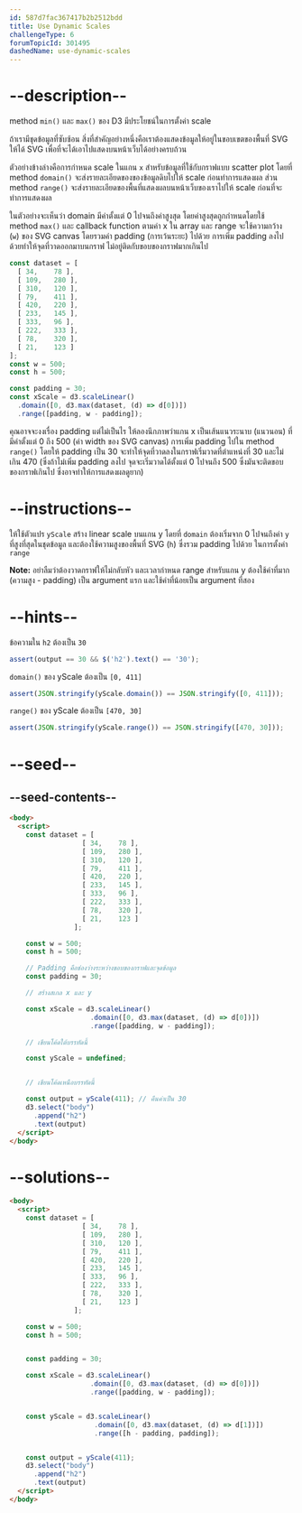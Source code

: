 ```yaml
---
id: 587d7fac367417b2b2512bdd
title: Use Dynamic Scales
challengeType: 6
forumTopicId: 301495
dashedName: use-dynamic-scales
---
```


# --description--

method `min()` และ `max()` ของ D3 มีประโยชน์ในการตั้งค่า scale

ถ้าเรามีชุดข้อมูลที่ซับซ้อน สิ่งที่สำคัญอย่างหนึ่งคือเราต้องแสดงข้อมูลให้อยู่ในขอบเขตของพื้นที่ SVG ให้ได้ SVG เพื่อที่จะได้เอาไปแสดงบนหน้าเว็บได้อย่างครบถ้วน

ตัวอย่างข้างล่างคือการกำหนด scale ในแกน `x` สำหรับข้อมูลที่ใช้กับกราฟแบบ scatter plot 
โดยที่ method `domain()` จะส่งรายละเอียดของของข้อมูลดิบไปให้ scale ก่อนทำการแสดงผล 
ส่วน method `range()` จะส่งรายละเอียดของพื้นที่แสดงผลบนหน้าเว็บของเราไปให้ scale ก่อนที่จะทำการแสดงผล

ในตัวอย่างจะเห็นว่า domain มีค่าตั้งแต่ 0 ไปจนถึงค่าสูงสุด โดยค่าสูงสุดถูกกำหนดโดยใช้ method `max()` และ callback function ตามค่า x ใน array 
และ range จะใช้ความกว้าง (`w`) ของ SVG canvas โดยรวมค่า padding (การเว้นระยะ) ไปด้วย
การเพิ่ม padding ลงไปด้วยทำให้จุดที่วาดออกมาบนกราฟ ไม่อยู่ติดกับขอบของกราฟมากเกินไป

```js
const dataset = [
  [ 34,    78 ],
  [ 109,   280 ],
  [ 310,   120 ],
  [ 79,    411 ],
  [ 420,   220 ],
  [ 233,   145 ],
  [ 333,   96 ],
  [ 222,   333 ],
  [ 78,    320 ],
  [ 21,    123 ]
];
const w = 500;
const h = 500;

const padding = 30;
const xScale = d3.scaleLinear()
  .domain([0, d3.max(dataset, (d) => d[0])])
  .range([padding, w - padding]);
```

คุณอาจจะงงเรื่อง padding แต่ไม่เป็นไร 
ให้ลองนึกภาพว่าแกน x เป็นเส้นแนวระนาบ (แนวนอน) ที่มีค่าตั้งแต่ 0 ถึง 500 (ค่า width ของ SVG canvas) 
การเพิ่ม padding ไปใน method `range()` โดยให้ padding เป็น 30 จะทำให้จุดที่วาดลงในกราฟเริ่มวาดที่ตำแหน่งที่ 30 และไม่เกิน 470 (ซึ่งถ้าไม่เพิ่ม padding ลงไป จุดจะเริ่มวาดได้ตั้งแต่ 0 ไปจนถึง 500 ซึ่งมันจะติดขอบของกราฟเกินไป ซึ่งอาจทำให้การแสดงผลดูยาก)

# --instructions--

ให้ใช้ตัวแปร `yScale` สร้าง linear scale บนแกน y โดยที่ `domain` ต้องเริ่มจาก 0 ไปจนถึงค่า `y` ที่สูงที่สุดในชุดข้อมูล 
และต้องใช้ความสูงของพื้นที่ SVG (`h`) ซึ่งรวม padding ไปด้วย ในการตั้งค่า `range`

**Note:** อย่าลืมว่าต้องวาดกราฟให้ไม่กลับหัว 
และเวลากำหนด range สำหรับแกน y ต้องใช้ค่าที่มาก (ความสูง - padding) เป็น argument แรก และใช้ค่าที่น้อยเป็น argument ที่สอง

# --hints--

ข้อความใน `h2` ต้องเป็น `30`

```js
assert(output == 30 && $('h2').text() == '30');
```

`domain()` ของ yScale ต้องเป็น `[0, 411]`

```js
assert(JSON.stringify(yScale.domain()) == JSON.stringify([0, 411]));
```

`range()` ของ yScale ต้องเป็น `[470, 30]`

```js
assert(JSON.stringify(yScale.range()) == JSON.stringify([470, 30]));
```

# --seed--

## --seed-contents--

```html
<body>
  <script>
    const dataset = [
                  [ 34,    78 ],
                  [ 109,   280 ],
                  [ 310,   120 ],
                  [ 79,    411 ],
                  [ 420,   220 ],
                  [ 233,   145 ],
                  [ 333,   96 ],
                  [ 222,   333 ],
                  [ 78,    320 ],
                  [ 21,    123 ]
                ];

    const w = 500;
    const h = 500;

    // Padding คือช่องว่างระหว่างขอบของกราฟและจุดข้อมูล
    const padding = 30;

    // สร้างสเกล x และ y

    const xScale = d3.scaleLinear()
                    .domain([0, d3.max(dataset, (d) => d[0])])
                    .range([padding, w - padding]);

    // เขียนโค้ดใต้บรรทัดนี้

    const yScale = undefined;


    // เขียนโค้ดเหนือบรรทัดนี้

    const output = yScale(411); // คืนค่าเป็น 30
    d3.select("body")
      .append("h2")
      .text(output)
  </script>
</body>
```

# --solutions--

```html
<body>
  <script>
    const dataset = [
                  [ 34,    78 ],
                  [ 109,   280 ],
                  [ 310,   120 ],
                  [ 79,    411 ],
                  [ 420,   220 ],
                  [ 233,   145 ],
                  [ 333,   96 ],
                  [ 222,   333 ],
                  [ 78,    320 ],
                  [ 21,    123 ]
                ];

    const w = 500;
    const h = 500;


    const padding = 30;

    const xScale = d3.scaleLinear()
                    .domain([0, d3.max(dataset, (d) => d[0])])
                    .range([padding, w - padding]);


    const yScale = d3.scaleLinear()
                     .domain([0, d3.max(dataset, (d) => d[1])])
                     .range([h - padding, padding]);


    const output = yScale(411);
    d3.select("body")
      .append("h2")
      .text(output)
  </script>
</body>
```
